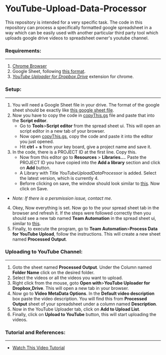 # YouTube-Upload-Data-Processor

This repository is intended for a very specific task. 
The code in this repository can process a specifically formatted google spreadsheet in a way
which can be easily used with another particular third party tool which uploads google drive videos to spreadsheet owner's youtube channel.


### Requirements:

---

1. [Chrome Browser](https://www.google.com/chrome/)
1. Google Sheet, following [this format](https://docs.google.com/spreadsheets/d/1dAhC7QMI6YyvPIwr0DfQoLd8Knc1YCCFybUdkKTq22I/edit?usp=sharing).
2. [*YouTube Uploader for Dropbox,Drive*](https://chrome.google.com/webstore/detail/youtube-uploader-for-drop/bohlpmbngemggkpioibiahganclljlag) extension for chrome.

### Setup:

---

1. You will need a Google Sheet file in your drive. The format of the google sheet should be exactly like [this google sheet file](https://docs.google.com/spreadsheets/d/1dAhC7QMI6YyvPIwr0DfQoLd8Knc1YCCFybUdkKTq22I/edit?usp=sharing).
2. Now you have to copy the code in [copyThis.gs](https://github.com/s-shifat/YouTube-Upload-Data-Processor/blob/main/copyThis.gs) file and paste that into the **Script editor**.
    * Go to **Tools**>**Script editor** from the spread sheet ui. This will open an script editor in a new tab of your browser.
    * Now open [copyThis.gs](https://github.com/s-shifat/YouTube-Upload-Data-Processor/blob/main/copyThis.gs), copy the code and paste it into the editor you just opened.
    * Hit **ctrl** + **s** from your key board, give a project name and save it.
3. In the code, there is a PROJECT ID at the first line. Copy this.
    * Now from this editor go to **Resources** > **Libraries...**. Paste the PROJECT ID you have copied into the **Add a library** section and click on **Add** button.
    * A Library with Title *YouTubeUploadDataProcessor* is added. Select the latest version, which is currently 4.
    * Beforre clicking on save, the window should look similar to [this](https://github.com/s-shifat/YouTube-Upload-Data-Processor/blob/main/images/LibrariesWindow.JPG). Now click on Save.
  - *Note: If there is a persmission issue, contact me.*
4. Okey, Now everything is set. Now go to the your spread sheet tab in the browser and refresh it. If the steps were followed correctly then you should see a new tab
named **Team Automation** in the spread sheet ui, similar to [this](https://github.com/s-shifat/YouTube-Upload-Data-Processor/blob/main/images/LibrariesWindow.JPG).
5. Finally, to execute the program, go to **Team Automation**>**Process Data for YouTube Upload**, follow the instructions. This will create a new sheet named **Processed Output**.

### Uploading to YouTube Channel:

---

1. Goto the sheet named **Processed Output**. Under the Column named **Folder Name** click on the desired folder.
2. Select the videos or all the videos you want to upload.
3. Right click from the mouse, goto **Open with**>**YouTube Uploader for Dropbox,Drive**. This will open a new tab in your browser.
4. Now go to **Video MetaData Options**. In the **Default video description** box paste the video description. You will find this from **Processed Output** sheet of your spreadsheet under a column named **Description**.
5. Now in the YouTube Uploader tab, click on **Add to Upload List**.
6. Finally, click on **Upload to YouTube** button, this will start uploading the videos.

### Tutorial and References:

---

- [Watch This Video Tutorial](https://www.youtube.com/channel/UCKiRlGROahmtsYBpykR3tyA/videos?view_as=subscriber)
